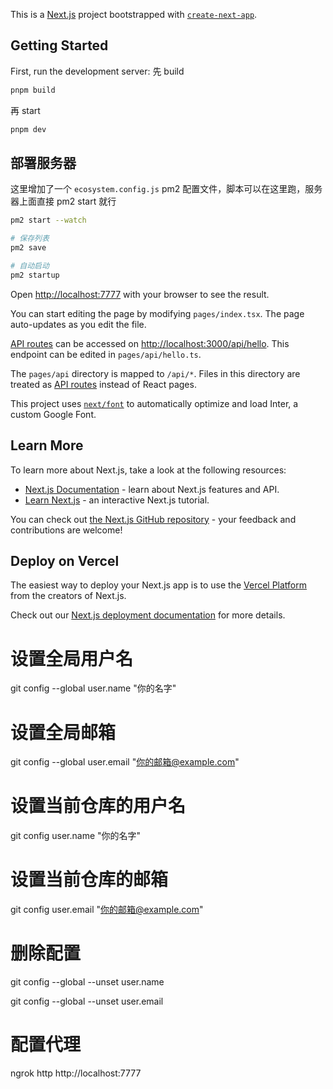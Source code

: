 This is a [Next.js](https://nextjs.org/) project bootstrapped with [`create-next-app`](https://github.com/vercel/next.js/tree/canary/packages/create-next-app).

## Getting Started

First, run the development server:
先 build
```bash
pnpm build
```
再 start

```bash
pnpm dev
```

## 部署服务器
这里增加了一个 `ecosystem.config.js` pm2 配置文件，脚本可以在这里跑，服务器上面直接 pm2 start 就行

```bash
pm2 start --watch

# 保存列表
pm2 save

# 自动启动
pm2 startup
```

Open [http://localhost:7777](http://localhost:7777) with your browser to see the result.

You can start editing the page by modifying `pages/index.tsx`. The page auto-updates as you edit the file.

[API routes](https://nextjs.org/docs/api-routes/introduction) can be accessed on [http://localhost:3000/api/hello](http://localhost:3000/api/hello). This endpoint can be edited in `pages/api/hello.ts`.

The `pages/api` directory is mapped to `/api/*`. Files in this directory are treated as [API routes](https://nextjs.org/docs/api-routes/introduction) instead of React pages.

This project uses [`next/font`](https://nextjs.org/docs/basic-features/font-optimization) to automatically optimize and load Inter, a custom Google Font.

## Learn More

To learn more about Next.js, take a look at the following resources:

- [Next.js Documentation](https://nextjs.org/docs) - learn about Next.js features and API.
- [Learn Next.js](https://nextjs.org/learn) - an interactive Next.js tutorial.

You can check out [the Next.js GitHub repository](https://github.com/vercel/next.js/) - your feedback and contributions are welcome!

## Deploy on Vercel

The easiest way to deploy your Next.js app is to use the [Vercel Platform](https://vercel.com/new?utm_medium=default-template&filter=next.js&utm_source=create-next-app&utm_campaign=create-next-app-readme) from the creators of Next.js.

Check out our [Next.js deployment documentation](https://nextjs.org/docs/deployment) for more details.


# 设置全局用户名
git config --global user.name "你的名字"

# 设置全局邮箱
git config --global user.email "你的邮箱@example.com"

# 设置当前仓库的用户名
git config user.name "你的名字"

# 设置当前仓库的邮箱
git config user.email "你的邮箱@example.com"

# 删除配置
git config --global --unset user.name

git config --global --unset user.email

# 配置代理
ngrok http http://localhost:7777
